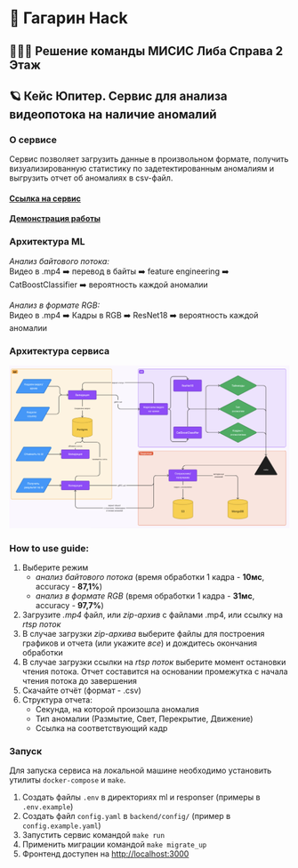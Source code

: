 # 🚀 Гагарин Hack

## 🙋🏻‍♂️ Решение команды МИСИС Либа Справа 2 Этаж

## 🪐 Кейс Юпитер. Сервис для анализа видеопотока на наличие аномалий

### О сервисе

Сервис позволяет загрузить данные в произвольном формате, получить визуализированную статистику по задетектированным аномалиям и выгрузить отчет об аномалиях в csv-файл.

#### [Ссылка на сервис](https://dino-misis.ru)

#### [Демонстрация работы](https://youtu.be/jng9Iqxgujs)

### Архитектура ML

*Анализ байтового потока:*  
Видео в .mp4 ➡️ перевод в байты ➡️ feature engineering ➡️ CatBoostClassifier ➡️ вероятность каждой аномалии

*Анализ в формате RGB:*  
Видео в .mp4 ➡️ Кадры в RGB ➡️ ResNet18 ➡️ вероятность каждой аномалии

### Архитектура сервиса

![Архитектура](architecture.png)

### How to use guide:

1. Выберите режим
    - *анализ байтового потока* (время обработки 1 кадра - **10мс**, accuracy - **87,1%**)
    - *анализ в формате RGB* (время обработки 1 кадра - **31мс**, accuracy - **97,7%**)
4. Загрузите *.mp4* файл, или *zip-архив* с файлами .mp4, или ссылку на *rtsp поток*
5. В случае загрузки *zip-архива* выберите файлы для построения графиков и отчета (или укажите *все*) и дождитесь окончания обработки
6. В случае загрузки ссылки на *rtsp поток* выберите момент остановки чтения потока. Отчет составится на основании промежутка с начала чтения потока до завершения
7. Скачайте отчёт (формат - .csv)
8. Структура отчета:
    - Секунда, на которой произошла аномалия
    - Тип аномалии (Размытие, Свет, Перекрытие, Движение)
    - Ссылка на соответствующий кадр

### Запуск

Для запуска сервиса на локальной машине необходимо установить утилиты `docker-compose` и `make`.

1. Создать файлы `.env` в директориях ml и responser (примеры в `.env.example`)
2. Создать файл `config.yaml` в `backend/config/` (пример в `config.example.yaml`)
3. Запустить сервис командой `make run`
4. Применить миграции командой `make migrate_up`
5. Фронтенд доступен на [http://localhost:3000](http://localhost:3000)
